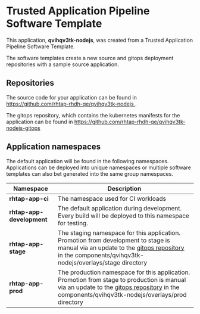# Trusted Application Pipeline Software Template

This application, **qvihqv3tk-nodejs**, was created from a Trusted Application Pipeline Software Template.

The software templates create a new source and gitops deployment repositories with a sample source application. 

## Repositories

The source code for your application can be found in [https://github.com/rhtap-rhdh-qe/qvihqv3tk-nodejs ](https://github.com/rhtap-rhdh-qe/qvihqv3tk-nodejs ).
 
The gitops repository, which contains the kubernetes manifests for the application can be found in 
[https://github.com/rhtap-rhdh-qe/qvihqv3tk-nodejs-gitops ](https://github.com/rhtap-rhdh-qe/qvihqv3tk-nodejs-gitops ) 

## Application namespaces 

The default application will be found in the following namespaces. Applications can be deployed into unique namespaces or multiple software templates can also bet generated into the same group namespaces.  

|  Namespace   |  Description   |  
| -------- | -------- |
| **rhtap-app-ci** | The namespace used for CI workloads |
| **rhtap-app-development** | The default application during development. Every build will be deployed to this namespace for testing. |
| **rhtap-app-stage** | The staging namespace for this application. Promotion from development to stage is manual via an update to the [gitops repository](https://github.com/rhtap-rhdh-qe/qvihqv3tk-nodejs-gitops ) in the components/qvihqv3tk-nodejs/overlays/stage directory |
| **rhtap-app-prod** | The production namespace for this application. Promotion from stage to production is manual via an update to the [gitops repository](https://github.com/rhtap-rhdh-qe/qvihqv3tk-nodejs-gitops ) in the components/qvihqv3tk-nodejs/overlays/prod directory |